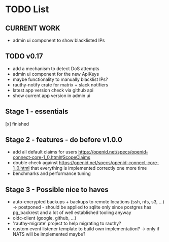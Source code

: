 # TODO List

## CURRENT WORK

- admin ui component to show blacklisted IPs

## TODO v0.17


- add a mechanism to detect DoS attempts
- admin ui component for the new ApiKeys
- maybe functionality to manually blacklist IPs?
- rauthy-notify crate for matrix + slack notifiers
- latest app version check via github api
- show current app version in admin ui

## Stage 1 - essentials

[x] finished

## Stage 2 - features - do before v1.0.0

- add all default claims for users https://openid.net/specs/openid-connect-core-1_0.html#ScopeClaims
- double check against https://openid.net/specs/openid-connect-core-1_0.html that everything is implemented correctly one more time
- benchmarks and performance tuning

## Stage 3 - Possible nice to haves

- auto-encrypted backups + backups to remote locations (ssh, nfs, s3, ...) -> postponed - should be applied to sqlite only
since postgres has pg_backrest and a lot of well established tooling anyway
- oidc-client (google, github, ...)
- 'rauthy-migrate' project to help migrating to rauthy?
- custom event listener template to build own implementation? -> only if NATS will be implemented maybe?
